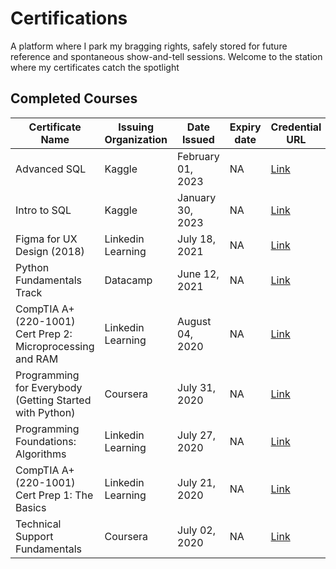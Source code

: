 # Certifications

 A platform where I park my bragging rights, safely stored for future reference and spontaneous show-and-tell sessions. Welcome to the station where my certificates catch the spotlight 
## Completed Courses

| Certificate Name                                           | Issuing Organization | Date Issued       | Expiry date | Credential URL                                                                                              | Certificate ID               | 
| ---------------------------------------------------------- | -------------------- | ----------------- | ----------- | ----------------------------------------------------------------------------------------------------------- | ---------------------------- | 
| Advanced SQL                                               | Kaggle               | February 01, 2023 | NA          | [Link](https://www.kaggle.com/learn/certification/karmasta13/advanced-sql)                                  | NA                           | 
| Intro to SQL                                               | Kaggle               | January 30, 2023  | NA          | [Link](https://www.kaggle.com/learn/certification/karmasta13/intro-to-sql)                                  | NA                           | 
| Figma for UX Design (2018)                                 | Linkedin Learning    | July 18, 2021     | NA          | [Link](nan)                                                                                                 | AejLYoBcwzCbOWjivVPAMaaHGTd1 | 
| Python Fundamentals Track                                  | Datacamp             | June 12, 2021     | NA          | [Link](https://www.datacamp.com/statement-of-accomplishment/track/2ab80d39e9b4134d72d6353213be9ebfae7ec839) | NA                           | 
| CompTIA A+ (220-1001) Cert Prep 2: Microprocessing and RAM | Linkedin Learning    | August 04, 2020   | NA          | [Link](nan)                                                                                                 | AUeCX_yfZFQaigKFbKH94SIViEkt | 
| Programming for Everybody (Getting Started with Python)    | Coursera             | July 31, 2020     | NA          | [Link](https://coursera.org/share/c1ac26c602f385a62c7b7de67cc89ff4)                                         | NA                           | 
| Programming Foundations: Algorithms                        | Linkedin Learning    | July 27, 2020     | NA          | [Link](nan)                                                                                                 | AYtYD9V0xNRxTsdSDMAc9C9DhS7y | 
| CompTIA A+ (220-1001) Cert Prep 1: The Basics              | Linkedin Learning    | July 21, 2020     | NA          | [Link](nan)                                                                                                 | AS5B0JnCfgv0tYRt8POzQhptxqIm | 
| Technical Support Fundamentals                             | Coursera             | July 02, 2020     | NA          | [Link](https://coursera.org/share/2164e2af4a46e1bb038a55f37132872d)                                         | NA                           | 

<base target='_blank'>